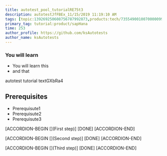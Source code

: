 ```yaml
---
title: autotest_pool_tutorialRE75t3
description: autotestJfFBEx_11/15/2019 11:19:10 AM
tags: [topic:139269250608756787992873,products:tech/73554900100700000996,tutorial:experience/advanced]
primary_tag: tutorial:product/sapHana
time: 253
author_profile: https://github.com/ksAutotests
author_name: ksAutotests
---
```

### You will learn
- You will learn this
- and that

autotest tutorial textGXbRa4

## Prerequisites
- Prerequisute1
- Prerequisute2
- Prerequisute3

[ACCORDION-BEGIN [](First step)]
[DONE]
[ACCORDION-END]

[ACCORDION-BEGIN [](Second step)]
[DONE]
[ACCORDION-END]

[ACCORDION-BEGIN [](Third step)]
[DONE]
[ACCORDION-END]

